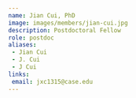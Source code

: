 ```yaml
---
name: Jian Cui, PhD
image: images/members/jian-cui.jpg
description: Postdoctoral Fellow
role: postdoc
aliases:
 - Jian Cui
 - J. Cui
 - J Cui
links:
 email: jxc1315@case.edu
---
```

